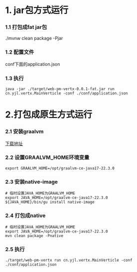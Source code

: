 # 1. jar包方式运行
### 1.1 打包成fat jar包
./mvnw clean package -Pjar

### 1.2 配置文件
conf下面的application.json

### 1.3 执行
```shell
java -jar ./target/web-pm-vertx-0.0.1-fat.jar run cn.yjl.vertx.MainVerticle -conf ./conf/application.json
```

# 2.打包成原生方式运行
### 2.1 安装graalvm
[下载地址](https://github.com/graalvm/graalvm-ce-builds/releases/tag/vm-22.3.0)

### 2.2 设置GRAALVM_HOME环境变量
```shell
export GRAALVM_HOME=/opt/graalvm-ce-java17-22.3.0
```

### 2.3 安装native-image
```shell
# 临时设置JAVA_HOME为GRAALVM_HOME
export JAVA_HOME=/opt/graalvm-ce-java17-22.3.0
${JAVA_HOME}/bin/gu install native-image
```

### 2.4 打包成native
```shell
# 临时设置JAVA_HOME为GRAALVM_HOME
export JAVA_HOME=/opt/graalvm-ce-java17-22.3.0
mvn clean package -Pnative
```


### 2.5 执行
```shell
./target/web-pm-vertx run cn.yjl.vertx.MainVerticle -conf ./conf/application.json
```
